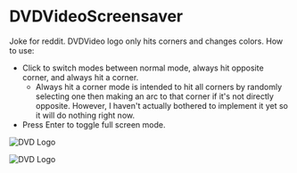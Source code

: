 # DVDVideoScreensaver
Joke for reddit. DVDVideo logo only hits corners and changes colors. 
How to use:
* Click to switch modes between normal mode, always hit opposite corner, and always hit a corner.
  *  Always hit a corner mode is intended to hit all corners by randomly selecting one then making an arc to that corner if it's not directly opposite.   However, I haven't actually bothered to implement it yet so it will do nothing right now. 
* Press Enter to toggle full screen mode. 



![DVD Logo](https://i.imgur.com/C4yFe8I.gif)

![DVD Logo](https://i.imgur.com/8uy0IR0.gif)

